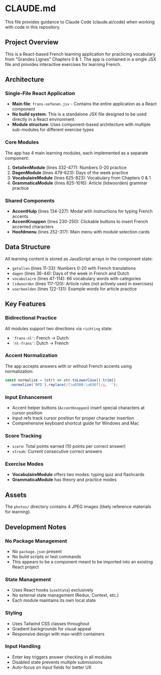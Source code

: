 # CLAUDE.md

This file provides guidance to Claude Code (claude.ai/code) when working with code in this repository.

## Project Overview

This is a React-based French learning application for practicing vocabulary from "Grandes Lignes" Chapters 0 & 1. The app is contained in a single JSX file and provides interactive exercises for learning French.

## Architecture

### Single-File React Application
- **Main file**: `frans-oefenen.jsx` - Contains the entire application as a React component
- **No build system**: This is a standalone JSX file designed to be used directly in a React environment
- **Module structure**: Uses component-based architecture with multiple sub-modules for different exercise types

### Core Modules
The app has 4 main learning modules, each implemented as a separate component:
1. **GetallenModule** (lines 332-477): Numbers 0-20 practice
2. **DagenModule** (lines 479-623): Days of the week practice
3. **VocabulaireModule** (lines 625-823): Vocabulary from Chapters 0 & 1
4. **GrammaticaModule** (lines 825-1016): Article (lidwoorden) grammar practice

### Shared Components
- **AccentHulp** (lines 134-227): Modal with instructions for typing French accents
- **AccentKnoppen** (lines 230-250): Clickable buttons to insert French accented characters
- **Hoofdmenu** (lines 252-317): Main menu with module selection cards

## Data Structure

All learning content is stored as JavaScript arrays in the component state:
- `getallen` (lines 11-33): Numbers 0-20 with French translations
- `dagen` (lines 36-44): Days of the week in French and Dutch
- `vocabulaire` (lines 47-114): 66 vocabulary words with categories
- `lidwoorden` (lines 117-120): Article rules (not actively used in exercises)
- `voorbeelden` (lines 122-131): Example words for article practice

## Key Features

### Bidirectional Practice
All modules support two directions via `richting` state:
- `'frans-nl'`: French → Dutch
- `'nl-frans'`: Dutch → French

### Accent Normalization
The app accepts answers with or without French accents using normalization:
```javascript
const normalize = (str) => str.toLowerCase().trim()
  .normalize('NFD').replace(/[\u0300-\u036f]/g, '');
```

### Input Enhancement
- Accent helper buttons (`AccentKnoppen`) insert special characters at cursor position
- Input refs track cursor position for proper character insertion
- Comprehensive keyboard shortcut guide for Windows and Mac

### Score Tracking
- `score`: Total points earned (10 points per correct answer)
- `streak`: Current consecutive correct answers

### Exercise Modes
- **VocabulaireModule** offers two modes: typing quiz and flashcards
- **GrammaticaModule** has theory and practice modes

## Assets

The `photos/` directory contains 4 JPEG images (likely reference materials for learning).

## Development Notes

### No Package Management
- No `package.json` present
- No build scripts or test commands
- This appears to be a component meant to be imported into an existing React project

### State Management
- Uses React hooks (`useState`) exclusively
- No external state management (Redux, Context, etc.)
- Each module maintains its own local state

### Styling
- Uses Tailwind CSS classes throughout
- Gradient backgrounds for visual appeal
- Responsive design with max-width containers

### Input Handling
- Enter key triggers answer checking in all modules
- Disabled state prevents multiple submissions
- Auto-focus on input fields for better UX
